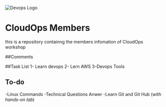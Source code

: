 
![Devops Logo](https://www.google.com/search?q=devops+logo&sxsrf=ALiCzsa8hAxDx8a5U-_gyIb8df6avlXZMQ:1651378300775&source=lnms&tbm=isch&sa=X&ved=2ahUKEwi4rIfIt733AhXkhIkEHQMwC7EQ_AUoAXoECAEQAw&biw=1507&bih=714&dpr=1.25#imgrc=grfWhoYVj8pc7M)
# CloudOps Members
this is a repository containng the members infomation of CloudOps workshop

##Comments

##Task List
1- Learn devops
2- Lern AWS
3-Devops Tools

## To-do
-Linux Commands
-Technical Questions Anwer
-Learn Git and Git Hub (*with hands-on lab*)













